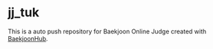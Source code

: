 # jj_tuk
This is a auto push repository for Baekjoon Online Judge created with [BaekjoonHub](https://github.com/BaekjoonHub/BaekjoonHub).
